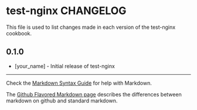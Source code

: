 # test-nginx CHANGELOG

This file is used to list changes made in each version of the test-nginx cookbook.

## 0.1.0
- [your_name] - Initial release of test-nginx

- - -
Check the [Markdown Syntax Guide](http://daringfireball.net/projects/markdown/syntax) for help with Markdown.

The [Github Flavored Markdown page](http://github.github.com/github-flavored-markdown/) describes the differences between markdown on github and standard markdown.

